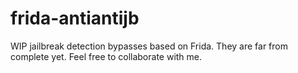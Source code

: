 # frida-antiantijb

WIP jailbreak detection bypasses based on Frida. They are far from complete yet. Feel free to collaborate with me.
